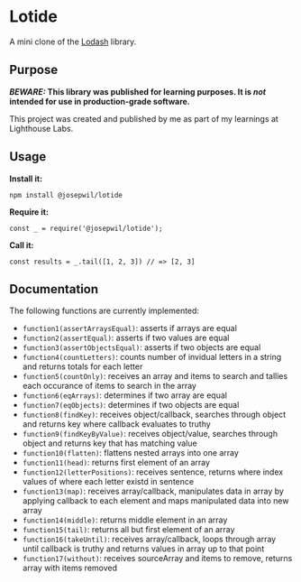 # Lotide

A mini clone of the [Lodash](https://lodash.com) library.

## Purpose

**_BEWARE:_ This library was published for learning purposes. It is _not_ intended for use in production-grade software.**

This project was created and published by me as part of my learnings at Lighthouse Labs. 

## Usage

**Install it:**

`npm install @josepwil/lotide`

**Require it:**

`const _ = require('@josepwil/lotide');`

**Call it:**

`const results = _.tail([1, 2, 3]) // => [2, 3]`

## Documentation

The following functions are currently implemented:

* `function1(assertArraysEqual)`: asserts if arrays are equal
* `function2(assertEqual)`: asserts if two values are equal
* `function3(assertObjectsEqual)`: asserts if two objects are equal
* `function4(countLetters)`: counts number of invidual letters in a string and returns totals for each letter
* `function5(countOnly)`: receives an array and items to search and tallies each occurance of items to search in the array
* `function6(eqArrays)`: determines if two array are equal
* `function7(eqObjects)`: determines if two objects are equal
* `function8(findKey)`: receives object/callback, searches through object and returns key where callback evaluates to truthy
* `function9(findKeyByValue)`: receives object/value, searches through object and returns key that has matching value
* `function10(flatten)`: flattens nested arrays into one array
* `function11(head)`: returns first element of an array
* `function12(letterPositions)`: receives sentence, returns where index values of where each letter existd in sentence
* `function13(map)`: receives array/callback, manipulates data in array by applying callback to each element and maps manipulated data into new array
* `function14(middle)`: returns middle element in an array
* `function15(tail)`: returns all but first element of an array
* `function16(takeUntil)`: receives array/callback, loops through array until callback is truthy and returns values in array up to that point
* `function17(without)`: receives sourceArray and items to remove, returns array with items removed
